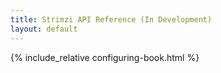 ```yaml
---
title: Strimzi API Reference (In Development)
layout: default
---
```


{% include_relative configuring-book.html %}
